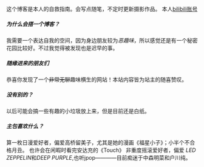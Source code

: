 
这个博客是本人的自救指南。会写点随笔，不定时更新摄影作品。
本人[bilibili账号](https://space.bilibili.com/413010268)

##### 为什么会搭一个博客？
我需要一个表达自我的空间，因为身边朋友较为*恶趣味*，所以感觉还是有一个秘密花园比较好。不过我觉得被发现也是迟早的事。

##### 随缘进来的朋友们
恭喜你发现了一个<del>非常无聊</del>趣味横生的网站！本站内容皆为站主的随喜赞叹。

##### 没有别的？
以后可能会搞一些有趣的小垃圾放上来，但是目前还是白纸。

##### 主包喜欢什么？
算一枚日漫爱好者，偏爱高桥留美子，尤其是她的漫画《福星小子》；小半个不合格月丑。
也许会在闲暇时看完安达充的《Touch》
非重度摇滚爱好者，偏爱 *LED ZEPPELIN*和*DEEP PURPLE*,也听jpop————目前痴迷于中森明菜和户川纯。

